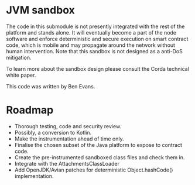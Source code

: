 # JVM sandbox

The code in this submodule is not presently integrated with the rest of the platform and stands alone. It will
eventually become a part of the node software and enforce deterministic and secure execution on smart contract
code, which is mobile and may propagate around the network without human intervention. Note that this sandbox
is not designed as a anti-DoS mitigation.

To learn more about the sandbox design please consult the Corda technical white paper.

This code was written by Ben Evans.

# Roadmap

* Thorough testing, code and security review.
* Possibly, a conversion to Kotlin.
* Make the instrumentation ahead of time only.
* Finalise the chosen subset of the Java platform to expose to contract code.
* Create the pre-instrumented sandboxed class files and check them in.
* Integrate with the AttachmentsClassLoader
* Add OpenJDK/Avian patches for deterministic Object.hashCode() implementation.